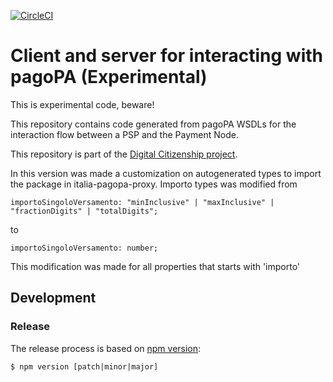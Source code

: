 [![CircleCI](https://circleci.com/gh/teamdigitale/italia-pagopa-api.svg?style=svg)](https://circleci.com/gh/teamdigitale/italia-pagopa-api)

# Client and server for interacting with pagoPA (Experimental)

This is experimental code, beware!

This repository contains code generated from pagoPA WSDLs for the interaction
flow between a PSP and the Payment Node.

This repository is part of the [Digital Citizenship project](https://teamdigitale.governo.it/it/projects/cittadinanza-digitale.htm).

In this version was made a customization on autogenerated types to import the package in italia-pagopa-proxy. Importo types was modified from 

```
importoSingoloVersamento: "minInclusive" | "maxInclusive" | "fractionDigits" | "totalDigits";

```
to 

```
importoSingoloVersamento: number;

```
This modification was made for all properties that starts with 'importo'

## Development

### Release

The release process is based on [npm version](https://docs.npmjs.com/cli/version):

```
$ npm version [patch|minor|major]
```
